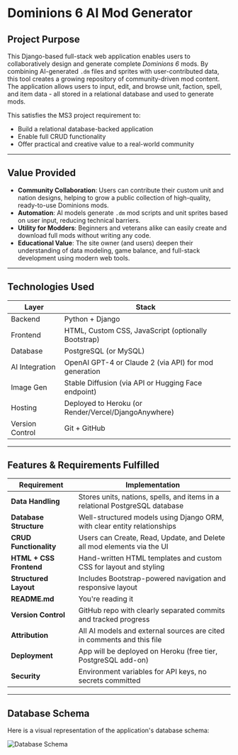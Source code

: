 # Dominions 6 AI Mod Generator

## Project Purpose

This Django-based full-stack web application enables users to collaboratively design and generate complete *Dominions 6* mods. By combining AI-generated `.dm` files and sprites with user-contributed data, this tool creates a growing repository of community-driven mod content. The application allows users to input, edit, and browse unit, faction, spell, and item data - all stored in a relational database and used to generate mods.

This satisfies the MS3 project requirement to:
- Build a relational database-backed application
- Enable full CRUD functionality
- Offer practical and creative value to a real-world community

---

## Value Provided

- **Community Collaboration**: Users can contribute their custom unit and nation designs, helping to grow a public collection of high-quality, ready-to-use Dominions mods.
- **Automation**: AI models generate `.dm` mod scripts and unit sprites based on user input, reducing technical barriers.
- **Utility for Modders**: Beginners and veterans alike can easily create and download full mods without writing any code.
- **Educational Value**: The site owner (and users) deepen their understanding of data modeling, game balance, and full-stack development using modern web tools.

---

## Technologies Used

| Layer           | Stack                                                   |
|----------------|----------------------------------------------------------|
| Backend         | Python + Django                                          |
| Frontend        | HTML, Custom CSS, JavaScript (optionally Bootstrap)     |
| Database        | PostgreSQL (or MySQL)                                    |
| AI Integration  | OpenAI GPT-4 or Claude 2 (via API) for mod generation   |
| Image Gen       | Stable Diffusion (via API or Hugging Face endpoint)     |
| Hosting         | Deployed to Heroku (or Render/Vercel/DjangoAnywhere)    |
| Version Control | Git + GitHub                                             |

---

## Features & Requirements Fulfilled

| Requirement                     | Implementation                                                                 |
|--------------------------------|----------------------------------------------------------------------------------|
| **Data Handling**              | Stores units, nations, spells, and items in a relational PostgreSQL database    |
| **Database Structure**         | Well-structured models using Django ORM, with clear entity relationships         |
| **CRUD Functionality**         | Users can Create, Read, Update, and Delete all mod elements via the UI          |
| **HTML + CSS Frontend**        | Hand-written HTML templates and custom CSS for layout and styling               |
| **Structured Layout**          | Includes Bootstrap-powered navigation and responsive layout                      |
| **README.md**                  | You're reading it                                                             |
| **Version Control**            | GitHub repo with clearly separated commits and tracked progress                  |
| **Attribution**                | All AI models and external sources are cited in comments and this file           |
| **Deployment**                 | App will be deployed on Heroku (free tier, PostgreSQL add-on)                    |
| **Security**                   | Environment variables for API keys, no secrets committed                         |

---

## Database Schema

Here is a visual representation of the application's database schema:

![Database Schema](Dom6ModGen/DBSchema/db_schema_manual.png)
